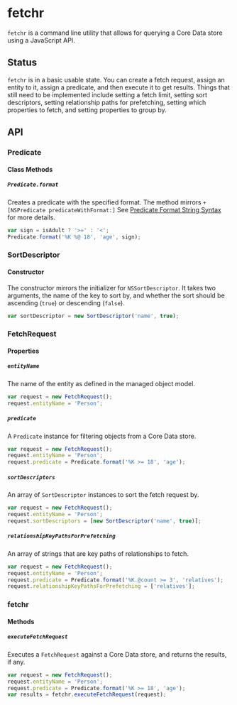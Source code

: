 # fetchr
`fetchr` is a command line utility that allows for querying a Core Data store using a JavaScript API.

## Status

`fetchr` is in a basic usable state. You can create a fetch request, assign an entity to it, assign a predicate, and then execute it to get results. Things that still need to be implemented include setting a fetch limit, setting sort descriptors, setting relationship paths for prefetching, setting which properties to fetch, and setting properties to group by.

## API

### Predicate

#### Class Methods

##### `Predicate.format`

Creates a predicate with the specified format. The method mirrors `+[NSPredicate predicateWithFormat:]` See  [Predicate Format String Syntax](https://developer.apple.com/library/mac/documentation/Cocoa/Conceptual/Predicates/Articles/pSyntax.html#//apple_ref/doc/uid/TP40001795) for more details.

```js
var sign = isAdult ? '>=' : '<';
Predicate.format('%K %@ 18', 'age', sign);
```

### SortDescriptor

#### Constructor

The constructor mirrors the initializer for `NSSortDescriptor`. It takes two arguments, the name of the key to sort by, and whether the sort should be ascending (`true`) or descending (`false`).

```js
var sortDescriptor = new SortDescriptor('name', true);
```

### FetchRequest

#### Properties

##### `entityName`

The name of the entity as defined in the managed object model.

```js
var request = new FetchRequest();
request.entityName = 'Person';
```

##### `predicate`

A `Predicate` instance for filtering objects from a Core Data store.

```js
var request = new FetchRequest();
request.entityName = 'Person';
request.predicate = Predicate.format('%K >= 18', 'age');
```

##### `sortDescriptors`

An array of `SortDescriptor` instances to sort the fetch request by.

```js
var request = new FetchRequest();
request.entityName = 'Person';
request.sortDescriptors = [new SortDescriptor('name', true)];
```

##### `relationshipKeyPathsForPrefetching`

An array of strings that are key paths of relationships to fetch.

```js
var request = new FetchRequest();
request.entityName = 'Person';
request.predicate = Predicate.format('%K.@count >= 3', 'relatives');
request.relationshipKeyPathsForPrefetching = ['relatives'];
```

### fetchr

#### Methods

##### `executeFetchRequest`

Executes a `FetchRequest` against a Core Data store, and returns the results, if any.

```js
var request = new FetchRequest();
request.entityName = 'Person';
request.predicate = Predicate.format('%K >= 18', 'age');
var results = fetchr.executeFetchRequest(request);
```
